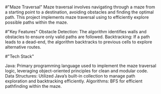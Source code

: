 #"Maze Traversal"
Maze traversal involves navigating through a maze from a starting point to a destination, avoiding obstacles and finding the optimal path. This project implements maze traversal using to efficiently explore possible paths within the maze.

#"Key Features"
Obstacle Detection: The algorithm identifies walls and obstacles to ensure only valid paths are followed.
Backtracking: If a path leads to a dead-end, the algorithm backtracks to previous cells to explore alternative routes.

#"Tech Stack"

Java: Primary programming language used to implement the maze traversal logic, leveraging object-oriented principles for clean and modular code.
Data Structures: Utilized Java’s built-in collection to manage path exploration and backtracking efficiently.
Algorithms: BFS for efficient pathfinding within the maze.
























